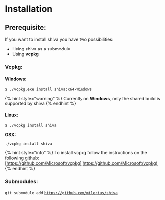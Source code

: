 # Installation

## Prerequisite:

If you want to install shiva you have two possibilities:

* Using shiva as a submodule
* Using **vcpkg**

### Vcpkg:

#### Windows:

```text
$ ./vcpkg.exe install shiva:x64-Windows
```

{% hint style="warning" %}
Currently on **Windows**, only the shared build is supported by shiva
{% endhint %}

#### Linux:

```text
$ ./vcpkg install shiva
```

**OSX:**

```text
./vcpkg install shiva
```

{% hint style="info" %}
To install vcpkg follow the instructions on the following github:  
[https://github.com/Microsoft/vcpkg](https://github.com/Microsoft/vcpkg)
{% endhint %}

### Submodules:

`git submodule add` [`https://github.com/milerius/shiva`](https://github.com/milerius/shiva)

